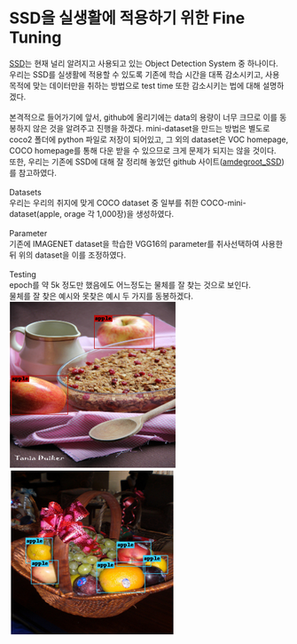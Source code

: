 # SSD을 실생활에 적용하기 위한 Fine Tuning
<!DOCTYPE html>
  <head>
  </head>
  <body>
        <a href="https://arxiv.org/abs/1512.02325">SSD</a>는 현재 널리 알려지고 사용되고 있는 Object Detection System 중 하나이다.
        <br>우리는 SSD를 실생활에 적용할 수 있도록 기존에 학습 시간을 대폭 감소시키고, 사용 목적에 맞는 데이터만을 취하는 방법으로 test time 또한 감소시키는 법에 대해 설명하겠다.
        <br><br>본격적으로 들어가기에 앞서, github에 올리기에는 data의 용량이 너무 크므로 이를 동봉하지 않은 것을 알려주고 진행을 하겠다. mini-dataset을 만드는 방법은 별도로 coco2 폴더에 python 파일로 저장이 되어있고, 그 외의 dataset은 VOC homepage, COCO homepage를 통해 다운 받을 수 있으므로 크게 문제가 되지는 않을 것이다.
        <br>또한, 우리는 기존에 SSD에 대해 잘 정리해 놓았던 github 사이트(<a href="https://github.com/amdegroot/ssd.pytorch">amdegroot_SSD</a>)를 참고하였다.
        <br><br>Datasets
        <br>우리는 우리의 취지에 맞게 COCO dataset 중 일부를 취한 COCO-mini-dataset(apple, orage 각 1,000장)을 생성하였다.
        <br><br>Parameter
        <br>기존에 IMAGENET dataset을 학습한 VGG16의 parameter를 취사선택하여 사용한 뒤 위의 dataset을 이를 조정하였다.   
        <br><br>Testing
        <br> epoch를 약 5k 정도만 했음에도 어느정도는 물체를 잘 찾는 것으로 보인다.
        <br> 물체를 잘 찾은 예시와 못찾은 예시 두 가지를 동봉하겠다.
        <img src="good.png" width="300" height="300">
        <img src="bad.png" width="300" height="300">
  </body>

